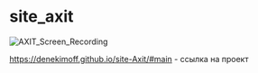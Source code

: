 # site_axit

![AXIT_Screen_Recording](https://user-images.githubusercontent.com/106384959/193547037-fefc6097-465e-4bc2-8053-1157515917b0.gif)

https://denekimoff.github.io/site-Axit/#main - ссылка на проект
